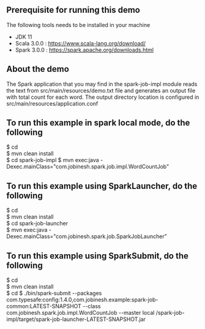 ## Prerequisite for running this demo    
The following tools needs to be installed in your machine         
- JDK 11     
- Scala 3.0.0 : https://www.scala-lang.org/download/     
- Spark 3.0.0 : https://spark.apache.org/downloads.html     

## About the demo     
The Spark application that you may find in the spark-job-impl module reads the text from src/main/resources/demo.txt file
and generates an output file with total count for each word. The output directory location is configured in src/main/resources/application.conf
      
## To run this example in spark local mode, do the following
$ cd <spark-demo-project>      
$ mvn clean install     
$ cd spark-job-impl
$ mvn exec:java -Dexec.mainClass="com.jobinesh.spark.job.impl.WordCountJob"  

## To run this example using SparkLauncher, do the following
$ cd <spark-demo-project>      
$ mvn clean install     
$ cd spark-job-launcher  
$ mvn exec:java -Dexec.mainClass="com.jobinesh.spark.job.SparkJobLauncher"  

## To run this example using SparkSubmit, do the following
$ cd <spark-demo-project>      
$ mvn clean install     
$ cd <spark-home>
$ ./bin/spark-submit  --packages com.typesafe:config:1.4.0,com.jobinesh.example:spark-job-common:LATEST-SNAPSHOT  --class com.jobinesh.spark.job.impl.WordCountJob --master local <spark-demo-project>/spark-job-impl/target/spark-job-launcher-LATEST-SNAPSHOT.jar     
  
